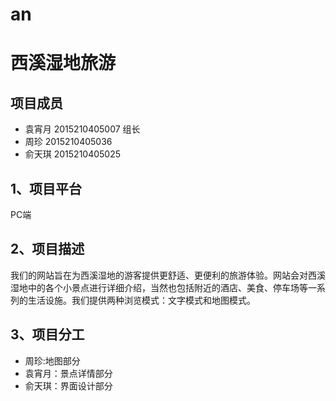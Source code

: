 # an
# 西溪湿地旅游
## 项目成员
- 袁宵月 2015210405007 组长
- 周珍 2015210405036
- 俞天琪 2015210405025
## 1、项目平台
PC端
## 2、项目描述 
我们的网站旨在为西溪湿地的游客提供更舒适、更便利的旅游体验。网站会对西溪湿地中的各个小景点进行详细介绍，当然也包括附近的酒店、美食、停车场等一系列的生活设施。我们提供两种浏览模式：文字模式和地图模式。
## 3、项目分工
- 周珍:地图部分
- 袁宵月：景点详情部分
- 俞天琪：界面设计部分
